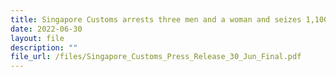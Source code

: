 ```yaml
---
title: Singapore Customs arrests three men and a woman and seizes 1,100 cartons of duty-unpaid cigarettes
date: 2022-06-30
layout: file
description: ""
file_url: /files/Singapore_Customs_Press_Release_30_Jun_Final.pdf
---
```

